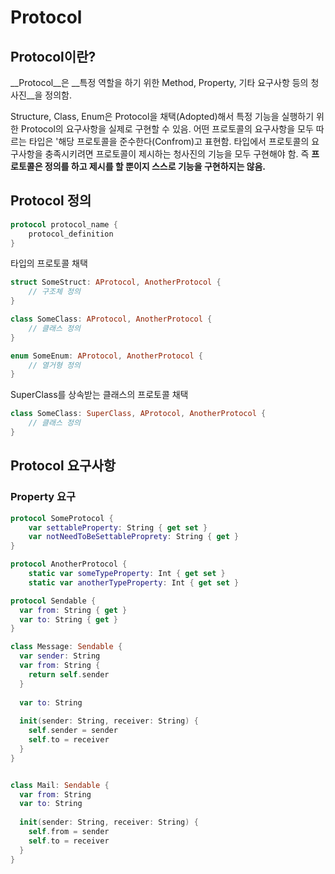 # Protocol

## Protocol이란?

__Protocol__은 __특정 역할을 하기 위한 Method, Property, 기타 요구사항 등의 청사진__을 정의함.

Structure, Class, Enum은 Protocol을 채택(Adopted)해서 특정 기능을 실행하기 위한 Protocol의 요구사항을 실제로 구현할 수 있음. 어떤 프로토콜의 요구사항을 모두 따르는 타입은 '해당 프로토콜을 준수한다(Confrom)고 표현함. 타입에서 프로토콜의 요구사항을 충족시키려면 프로토콜이 제시하는 청사진의 기능을 모두 구현해야 함. 즉 __프로토콜은 정의를 하고 제시를 할 뿐이지 스스로 기능을 구현하지는 않음.__

## Protocol 정의

```swift
protocol protocol_name {
	protocol_definition
}
```

타입의 프로토콜 채택
```swift
struct SomeStruct: AProtocol, AnotherProtocol {
	// 구조체 정의	
}

class SomeClass: AProtocol, AnotherProtocol {
	// 클래스 정의
}

enum SomeEnum: AProtocol, AnotherProtocol {
	// 열거형 정의
}
```


SuperClass를 상속받는 클래스의 프로토콜 채택

```swift
class SomeClass: SuperClass, AProtocol, AnotherProtocol {
	// 클래스 정의
}
```

## Protocol 요구사항

### Property 요구

```swift
protocol SomeProtocol {
	var settableProperty: String { get set }
	var notNeedToBeSettableProprety: String { get }
}

protocol AnotherProtocol {
	static var someTypeProperty: Int { get set }
	static var anotherTypeProperty: Int { get set }
```

```swift
protocol Sendable {
  var from: String { get }
  var to: String { get }
}

class Message: Sendable {
  var sender: String
  var from: String {
    return self.sender
  }
  
  var to: String
  
  init(sender: String, receiver: String) {
    self.sender = sender
    self.to = receiver
  }
}


class Mail: Sendable {
  var from: String
  var to: String
  
  init(sender: String, receiver: String) {
    self.from = sender
    self.to = receiver
  }
}

```
